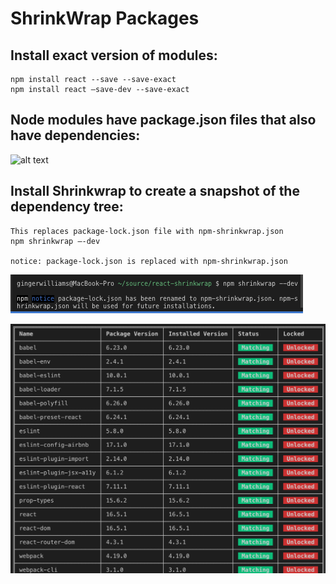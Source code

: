 
# ShrinkWrap Packages

## Install exact version of modules:
    npm install react --save --save-exact
    npm install react —save-dev --save-exact

## Node modules have package.json files that also have dependencies:
![alt text](https://raw.githubusercontent.com/gingerwilliams/gingerwilliams.github.io/master/images/shrinkwrap/node-package_packageJson)

## Install Shrinkwrap to create a snapshot of the dependency tree:
    This replaces package-lock.json file with npm-shrinkwrap.json
    npm shrinkwrap —-dev

    notice: package-lock.json is replaced with npm-shrinkwrap.json

![alt text](https://raw.githubusercontent.com/gingerwilliams/gingerwilliams.github.io/master/images/shrinkwrap/shrinkwrap-dev.png)


![alt text](https://raw.githubusercontent.com/gingerwilliams/gingerwilliams.github.io/master/images/shrinkwrap/npmvet-r_Inlinetable.png)